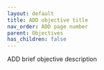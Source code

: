 ```yaml
---
layout: default
title: ADD objective title
nav_order: ADD page number
parent: Objectives
has_children: false
---
```


ADD brief objective description
